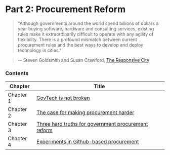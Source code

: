 # Part 2: Procurement Reform

> "Although governments around the world spend billions of dollars a year buying software, hardware and consulting services, existing rules make it extraordinarily difficult to operate with any agility of flexibility. There is a profound mismatch between current procurement rules and the best ways to develop and deploy technology in cities."

> -- Steven Goldsmith and Susan Crawford, [The Responsive City](http://datasmart.ash.harvard.edu/responsivecity)

### Contents

| Chapter  | Title  |
|---|---|
| Chapter 1 | [GovTech is not broken](#) |
| Chapter 2 | [The case for making procurement harder](#) |
| Chapter 3 | [Three hard truths for government procurement reform](#) |
| Chapter 4 | [Experiments in Github-based procurement](#) |